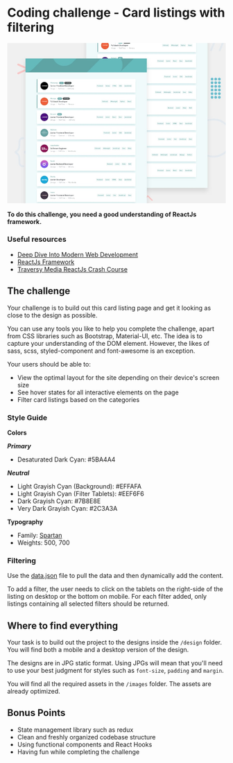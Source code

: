 # Coding challenge - Card listings with filtering

![Design preview for the frontend NEU coding challenge](./design/desktop-preview.jpg)

**To do this challenge, you need a good understanding of ReactJs framework.**

### Useful resources

- [Deep Dive Into Modern Web Development](https://fullstackopen.com/en/)
- [ReactJs Framework](https://reactjs.org/)
- [Traversy Media ReactJs Crash Course](https://www.youtube.com/watch?v=w7ejDZ8SWv8)

## The challenge

Your challenge is to build out this card listing page and get it looking as close to the design as possible.

You can use any tools you like to help you complete the challenge, apart from CSS libraries such as Bootstrap, Material-UI, etc. The idea is to capture your understanding of the DOM element. However, the likes of sass, scss, styled-component and font-awesome is an exception.

Your users should be able to:

- View the optimal layout for the site depending on their device's screen size
- See hover states for all interactive elements on the page
- Filter card listings based on the categories

### Style Guide

**Colors**

***Primary***
- Desaturated Dark Cyan: #5BA4A4

***Neutral***
- Light Grayish Cyan (Background): #EFFAFA
- Light Grayish Cyan (Filter Tablets): #EEF6F6
- Dark Grayish Cyan: #7B8E8E
- Very Dark Grayish Cyan: #2C3A3A

**Typography**

- Family: [Spartan](https://fonts.google.com/specimen/Spartan)
- Weights: 500, 700

### Filtering

Use the [data.json](./utils/data.json) file to pull the data and then dynamically add the content.

To add a filter, the user needs to click on the tablets on the right-side of the listing on desktop or the bottom on mobile. For each filter added, only listings containing all selected filters should be returned.

## Where to find everything

Your task is to build out the project to the designs inside the `/design` folder. You will find both a mobile and a desktop version of the design. 

The designs are in JPG static format. Using JPGs will mean that you'll need to use your best judgment for styles such as `font-size`, `padding` and `margin`.

You will find all the required assets in the `/images` folder. The assets are already optimized.

## Bonus Points

- State management library such as redux
- Clean and freshly organized codebase structure
- Using functional components and React Hooks
- Having fun while completing the challenge